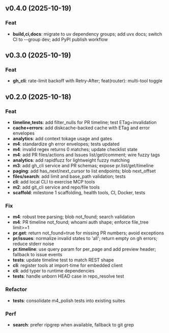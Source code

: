 ## v0.4.0 (2025-10-19)

### Feat

- **build,ci,docs**: migrate to uv dependency groups; add uvx docs; switch CI to --group dev; add PyPI publish workflow

## v0.3.0 (2025-10-19)

### Feat

- **gh_cli**: rate-limit backoff with Retry-After; feat(router): multi-tool toggle

## v0.2.0 (2025-10-18)

### Feat

- **timeline,tests**: add filter_nulls for PR timeline; test ETag+invalidation
- **cache+errors**: add diskcache-backed cache with ETag and error envelopes
- **analytics**: add context tokage usage and gates
- **m4**: standardize gh error envelopes; tests updated
- **m4**: invalid regex returns 0 matches; update checklist state
- **m4**: add PR files/actions and Issues list/get/comment; wire fuzzy tags
- **analytics**: add rapidfuzz for lightweight fuzzy matching
- **m3**: add gh_cli service and PR schemas; expose pr.list/get/timeline
- **paging**: add has_next/next_cursor to list endpoints; blob next_offset
- **files/search**: add limit and base_path validation; tests
- **cli**: add local CLI to exercise MCP tools
- **m2**: add git_cli service and repo/file tools
- **scaffold**: milestone 1 scaffolding, health tools, CI, Docker, tests

### Fix

- **m4**: robust tree parsing; blob not_found; search validation
- **m4**: PR timeline not_found; whoami auth shape; enforce file_tree limit>=1
- **pr.get**: return not_found=true for missing PR numbers; avoid exceptions
- **pr/issues**: normalize invalid states to 'all'; return empty on gh errors; reduce stderr noise
- **pr.timeline**: use query param for per_page and add preview header; fallback to issue events
- **tests**: update timeline test to match REST shape
- **cli**: register tools at import-time for embedded client
- **cli**: add typer to runtime dependencies
- **tests**: handle unborn HEAD case in repo_resolve test

### Refactor

- **tests**: consolidate m4_polish tests into existing suites

### Perf

- **search**: prefer ripgrep when available, fallback to git grep
